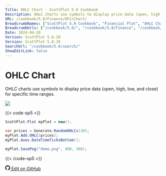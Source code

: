 ```yaml
---
Title: OHLC Chart - ScottPlot 5.0 Cookbook
Description: OHLC charts use symbols to display price data (open, high, low, and close) for specific time ranges.
URL: /cookbook/5.0/Finance/OhlcChart/
BreadcrumbNames: ["ScottPlot 5.0 Cookbook", "Financial Plot", "OHLC Chart"]
BreadcrumbUrls: ["/cookbook/5.0/", "/cookbook/5.0/Finance", "/cookbook/5.0/Finance/OhlcChart"]
Date: 2024-04-26
Version: ScottPlot 5.0.29
Version: ScottPlot 5.0.29
SearchUrl: "/cookbook/5.0/search/"
ShowEditLink: false
---
```


# OHLC Chart


OHLC charts use symbols to display price data (open, high, low, and close) for specific time ranges.

[![](/cookbook/5.0/images/OhlcChart.png?240426090552)](/cookbook/5.0/images/OhlcChart.png?240426090552)

{{< code-sp5 >}}

```cs
ScottPlot.Plot myPlot = new();

var prices = Generate.RandomOHLCs(30);
myPlot.Add.OHLC(prices);
myPlot.Axes.DateTimeTicksBottom();

myPlot.SavePng("demo.png", 400, 300);

```

{{< /code-sp5 >}}

<a href='https://github.com/ScottPlot/ScottPlot/blob/main/src/ScottPlot5/ScottPlot5%20Cookbook/Recipes/PlotTypes/Finance.cs'><svg xmlns="http://www.w3.org/2000/svg" width="16" height="16" fill="currentColor" class="mb-1 bi bi-github" viewBox="0 0 16 16">
  <path d="M8 0C3.58 0 0 3.58 0 8c0 3.54 2.29 6.53 5.47 7.59.4.07.55-.17.55-.38 0-.19-.01-.82-.01-1.49-2.01.37-2.53-.49-2.69-.94-.09-.23-.48-.94-.82-1.13-.28-.15-.68-.52-.01-.53.63-.01 1.08.58 1.23.82.72 1.21 1.87.87 2.33.66.07-.52.28-.87.51-1.07-1.78-.2-3.64-.89-3.64-3.95 0-.87.31-1.59.82-2.15-.08-.2-.36-1.02.08-2.12 0 0 .67-.21 2.2.82.64-.18 1.32-.27 2-.27s1.36.09 2 .27c1.53-1.04 2.2-.82 2.2-.82.44 1.1.16 1.92.08 2.12.51.56.82 1.27.82 2.15 0 3.07-1.87 3.75-3.65 3.95.29.25.54.73.54 1.48 0 1.07-.01 1.93-.01 2.2 0 .21.15.46.55.38A8.01 8.01 0 0 0 16 8c0-4.42-3.58-8-8-8"/>
</svg> Edit on GitHub</a>

